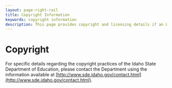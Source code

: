 ```yaml
---
layout: page-right-rail
title: Copyright Information
keywords: copyright information
description: This page provides copyright and licensing details if an LEA or school would like permission to reuse the information presented on this site.
---
```


# Copyright

For specific details regarding the copyright practices of the Idaho State Department of Education, please contact the Department using the information available at [http://www.sde.idaho.gov/contact.html](http://www.sde.idaho.gov/contact.html).
